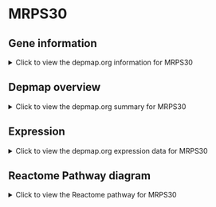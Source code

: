 <h1>MRPS30</h1>

<h2>Gene information</h2>
<details>
  <summary>Click to view the depmap.org information for MRPS30</summary>
  <p><a href="https://depmap.org/portal/gene/MRPS30?tab=about" target="_BLANK">Open page in a new tab...</a></p>
  <iframe src="https://depmap.org/portal/gene/MRPS30?tab=about" style="border:none;width:100%;height:800px"></iframe>
</details>

<h2>Depmap overview</h2>
<details>
  <summary>Click to view the depmap.org summary for MRPS30</summary>
  <p><a href="https://depmap.org/portal/gene/MRPS30?tab=overview" target="_BLANK">Open page in a new tab...</a></p>
  <iframe src="https://depmap.org/portal/gene/MRPS30?tab=overview" style="border:none;width:100%;height:800px"></iframe>
</details>

<h2>Expression</h2>
<details>
  <summary>Click to view the depmap.org expression data for MRPS30</summary>
  <p><a href="https://depmap.org/portal/gene/MRPS30?tab=characterization" target="_BLANK">Open page in a new tab...</a></p>
  <iframe src="https://depmap.org/portal/gene/MRPS30?tab=characterization" style="border:none;width:100%;height:800px"></iframe>
</details>



<h2>Reactome Pathway diagram</h2>
<details>
  <summary>Click to view the Reactome pathway for MRPS30</summary>
  <p><a href="https://reactome.org/PathwayBrowser/#/R-HSA-5419276" target="_BLANK">Open page in a new tab...</a></p>
  <p>Mitochondrial translation termination</p>
<iframe src="https://reactome.org/PathwayBrowser/#/R-HSA-5419276" style="border:none;width:100%;height:800px"></iframe>
</details>



